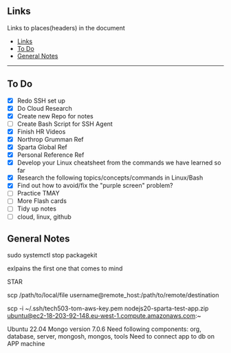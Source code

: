 

## Links
Links to places(headers) in the document
- [Links](#links)
- [To Do](#to-do)
- [General Notes](#general-notes)
_____


## To Do

* [x] Redo SSH set up
* [x] Do Cloud Research
* [x] Create new Repo for notes
* [ ] Create Bash Script for SSH Agent
* [x] Finish HR Videos
* [x] Northrop Grumman Ref
* [x] Sparta Global Ref
* [x] Personal Reference Ref
* [x] Develop your Linux cheatsheet from the commands we have learned so far
* [x] Research the following topics/concepts/commands in Linux/Bash
* [x] Find out how to avoid/fix the "purple screen" problem?
* [ ] Practice TMAY
* [ ] More Flash cards
* [ ] Tidy up notes
* [ ] cloud, linux, github
## General Notes
sudo systemctl stop packagekit

exlpains the first one that comes to mind

STAR

scp /path/to/local/file username@remote_host:/path/to/remote/destination

scp -i ~/.ssh/tech503-tom-aws-key.pem nodejs20-sparta-test-app.zip ubuntu@ec2-18-203-92-148.eu-west-1.compute.amazonaws.com:~




Ubuntu 22.04
Mongo version 7.0.6
Need following components: org, database, server, mongosh, mongos, tools
Need to connect app to db on APP machine